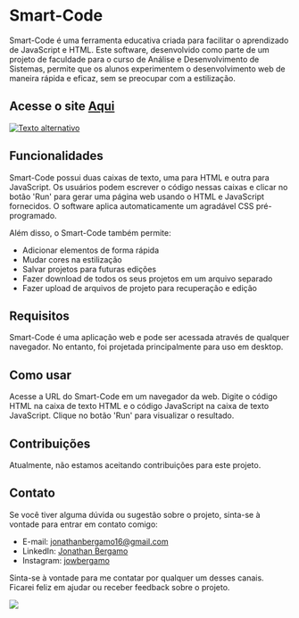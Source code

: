 # Smart-Code

Smart-Code é uma ferramenta educativa criada para facilitar o aprendizado de JavaScript e HTML. Este software, desenvolvido como parte de um projeto de faculdade para o curso de Análise e Desenvolvimento de Sistemas, permite que os alunos experimentem o desenvolvimento web de maneira rápida e eficaz, sem se preocupar com a estilização.


## Acesse o site [Aqui](https://smart-code-senai.netlify.app)

<a href="https://smart-code-senai.netlify.app"><img src="https://firebasestorage.googleapis.com/v0/b/react-auth-31116.appspot.com/o/imagem_2023-07-26_201930273.png?alt=media&token=761a5a3b-a520-48b3-b0ab-6afa34b81da7" alt="Texto alternativo" /><a/>

## Funcionalidades

Smart-Code possui duas caixas de texto, uma para HTML e outra para JavaScript. Os usuários podem escrever o código nessas caixas e clicar no botão 'Run' para gerar uma página web usando o HTML e JavaScript fornecidos. O software aplica automaticamente um agradável CSS pré-programado.

Além disso, o Smart-Code também permite:

- Adicionar elementos de forma rápida
- Mudar cores na estilização
- Salvar projetos para futuras edições
- Fazer download de todos os seus projetos em um arquivo separado
- Fazer upload de arquivos de projeto para recuperação e edição

## Requisitos

Smart-Code é uma aplicação web e pode ser acessada através de qualquer navegador. No entanto, foi projetada principalmente para uso em desktop.

## Como usar

Acesse a URL do Smart-Code em um navegador da web. Digite o código HTML na caixa de texto HTML e o código JavaScript na caixa de texto JavaScript. Clique no botão 'Run' para visualizar o resultado.

## Contribuições

Atualmente, não estamos aceitando contribuições para este projeto.

## Contato

Se você tiver alguma dúvida ou sugestão sobre o projeto, sinta-se à vontade para entrar em contato comigo:

- E-mail: [jonathanbergamo16@gmail.com](https://mailto:jonathanbergamo16@gmail.com)
- LinkedIn: [Jonathan Bergamo](https://www.linkedin.com/in/jonathanbergamo/)
- Instagram: [jowbergamo](https://www.instagram.com/jowbergamo/)

Sinta-se à vontade para me contatar por qualquer um desses canais. Ficarei feliz em ajudar ou receber feedback sobre o projeto.

<img src="./src/assets/signature.svg">
